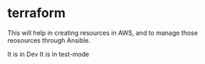 # terraform

This will help in creating resources in AWS, and to manage those reosources through Ansible.

It is in Dev
It is in test-mode

